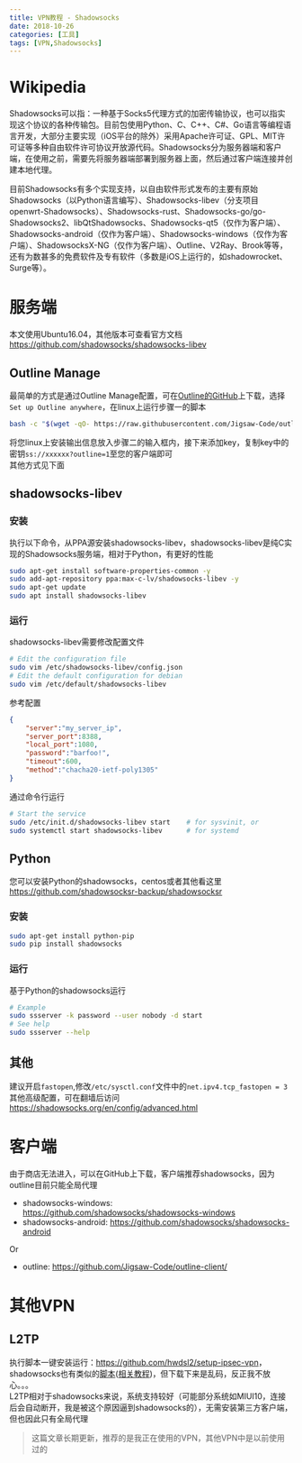 ```yaml
---
title: VPN教程 - Shadowsocks
date: 2018-10-26
categories: [工具]
tags: [VPN,Shadowsocks]
---
```


# Wikipedia

Shadowsocks可以指：一种基于Socks5代理方式的加密传输协议，也可以指实现这个协议的各种传输包。目前包使用Python、C、C++、C#、Go语言等编程语言开发，大部分主要实现（iOS平台的除外）采用Apache许可证、GPL、MIT许可证等多种自由软件许可协议开放源代码。Shadowsocks分为服务器端和客户端，在使用之前，需要先将服务器端部署到服务器上面，然后通过客户端连接并创建本地代理。    

目前Shadowsocks有多个实现支持，以自由软件形式发布的主要有原始Shadowsocks（以Python语言编写）、Shadowsocks-libev（分支项目openwrt-Shadowsocks）、Shadowsocks-rust、Shadowsocks-go/go-Shadowsocks2、libQtShadowsocks、Shadowsocks-qt5（仅作为客户端）、Shadowsocks-android（仅作为客户端）、Shadowsocks-windows（仅作为客户端）、ShadowsocksX-NG（仅作为客户端）、Outline、V2Ray、Brook等等，还有为数甚多的免费软件及专有软件（多数是iOS上运行的，如shadowrocket、Surge等）。    

<!-- more -->

# 服务端
本文使用Ubuntu16.04，其他版本可查看官方文档<https://github.com/shadowsocks/shadowsocks-libev>

## Outline Manage
最简单的方式是通过Outline Manage配置，可在[Outline的GitHub](https://github.com/Jigsaw-Code/outline-server/)上下载，选择`Set up Outline anywhere`，在linux上运行步骤一的脚本
```bash
bash -c "$(wget -qO- https://raw.githubusercontent.com/Jigsaw-Code/outline-server/master/src/server_manager/install_scripts/install_server.sh)"
```
将您linux上安装输出信息放入步骤二的输入框内，接下来添加key，复制key中的密钥`ss://xxxxxx?outline=1`至您的客户端即可    
其他方式见下面   

## shadowsocks-libev
### 安装
执行以下命令，从PPA源安装shadowsocks-libev，shadowsocks-libev是纯C实现的Shadowsocks服务端，相对于Python，有更好的性能
```bash
sudo apt-get install software-properties-common -y
sudo add-apt-repository ppa:max-c-lv/shadowsocks-libev -y
sudo apt-get update
sudo apt install shadowsocks-libev
```

### 运行
shadowsocks-libev需要修改配置文件
```bash
# Edit the configuration file
sudo vim /etc/shadowsocks-libev/config.json
# Edit the default configuration for debian
sudo vim /etc/default/shadowsocks-libev
```
参考配置
```json
{
    "server":"my_server_ip",
    "server_port":8388,
    "local_port":1080,
    "password":"barfoo!",
    "timeout":600,
    "method":"chacha20-ietf-poly1305"
}
```
通过命令行运行
```bash
# Start the service
sudo /etc/init.d/shadowsocks-libev start    # for sysvinit, or
sudo systemctl start shadowsocks-libev      # for systemd
```

## Python
您可以安装Python的shadowsocks，centos或者其他看这里<https://github.com/shadowsocksr-backup/shadowsocksr>
### 安装
```bash
sudo apt-get install python-pip
sudo pip install shadowsocks
```
### 运行
基于Python的shadowsocks运行
```bash
# Example
sudo ssserver -k password --user nobody -d start
# See help
sudo ssserver --help
```

## 其他
建议开启`fastopen`,修改`/etc/sysctl.conf`文件中的`net.ipv4.tcp_fastopen = 3`    
其他高级配置，可在翻墙后访问<https://shadowsocks.org/en/config/advanced.html>

# 客户端
由于商店无法进入，可以在GitHub上下载，客户端推荐shadowsocks，因为outline目前只能全局代理
- shadowsocks-windows: <https://github.com/shadowsocks/shadowsocks-windows>   
- shadowsocks-android: <https://github.com/shadowsocks/shadowsocks-android>   

Or
- outline: <https://github.com/Jigsaw-Code/outline-client/>   

# 其他VPN

## L2TP
执行脚本一键安装运行：<https://github.com/hwdsl2/setup-ipsec-vpn>，shadowsocks也有类似的[脚本](https://freed.ga/github/shadowsocksR.sh)([相关教程](https://www.qcgzxw.cn/1640.html))，但下载下来是乱码，反正我不放心。。。    
L2TP相对于shadowsocks来说，系统支持较好（可能部分系统如MIUI10，连接后会自动断开，我是被这个原因逼到shadowsocks的），无需安装第三方客户端，但也因此只有全局代理   

> 这篇文章长期更新，推荐的是我正在使用的VPN，其他VPN中是以前使用过的
